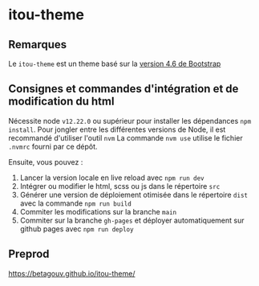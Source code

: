# itou-theme

## Remarques
Le `itou-theme` est un theme basé sur la [version 4.6 de Bootstrap](https://getbootstrap.com/docs/4.6/getting-started/introduction/)

## Consignes et commandes d'intégration et de modification du html

Nécessite node `v12.22.0` ou supérieur pour installer les dépendances `npm install`.
Pour jongler entre les différentes versions de Node, il est recommandé d'utiliser l'outil `nvm`
La commande `nvm use` utilise le fichier `.nvmrc` fourni par ce dépôt.

Ensuite, vous pouvez :

1. Lancer la version locale en live reload avec `npm run dev`
2. Intégrer ou modifier le html, scss ou js dans le répertoire `src`
3. Générer une version de déploiement otimisée dans le répertoire `dist` avec la commande `npm run build`
4. Commiter les modifications sur la branche `main`
5. Commiter sur la branche `gh-pages` et déployer automatiquement sur github pages avec `npm run deploy`


## Preprod
https://betagouv.github.io/itou-theme/
